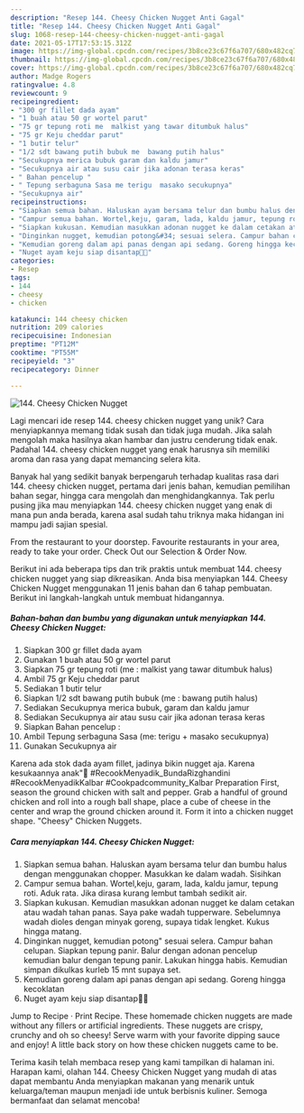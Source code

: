 ```yaml
---
description: "Resep 144. Cheesy Chicken Nugget Anti Gagal"
title: "Resep 144. Cheesy Chicken Nugget Anti Gagal"
slug: 1068-resep-144-cheesy-chicken-nugget-anti-gagal
date: 2021-05-17T17:53:15.312Z
image: https://img-global.cpcdn.com/recipes/3b8ce23c67f6a707/680x482cq70/144-cheesy-chicken-nugget-foto-resep-utama.jpg
thumbnail: https://img-global.cpcdn.com/recipes/3b8ce23c67f6a707/680x482cq70/144-cheesy-chicken-nugget-foto-resep-utama.jpg
cover: https://img-global.cpcdn.com/recipes/3b8ce23c67f6a707/680x482cq70/144-cheesy-chicken-nugget-foto-resep-utama.jpg
author: Madge Rogers
ratingvalue: 4.8
reviewcount: 9
recipeingredient:
- "300 gr fillet dada ayam"
- "1 buah atau 50 gr wortel parut"
- "75 gr tepung roti me  malkist yang tawar ditumbuk halus"
- "75 gr Keju cheddar parut"
- "1 butir telur"
- "1/2 sdt bawang putih bubuk me  bawang putih halus"
- "Secukupnya merica bubuk garam dan kaldu jamur"
- "Secukupnya air atau susu cair jika adonan terasa keras"
- " Bahan pencelup "
- " Tepung serbaguna Sasa me terigu  masako secukupnya"
- "Secukupnya air"
recipeinstructions:
- "Siapkan semua bahan. Haluskan ayam bersama telur dan bumbu halus dengan menggunakan chopper. Masukkan ke dalam wadah. Sisihkan"
- "Campur semua bahan. Wortel,keju, garam, lada, kaldu jamur, tepung roti. Aduk rata. Jika dirasa kurang lembut tambah sedikit air."
- "Siapkan kukusan. Kemudian masukkan adonan nugget ke dalam cetakan atau wadah tahan panas. Saya pake wadah tupperware. Sebelumnya wadah dioles dengan minyak goreng, supaya tidak lengket. Kukus hingga matang."
- "Dinginkan nugget, kemudian potong&#34; sesuai selera. Campur bahan celupan. Siapkan tepung panir. Balur dengan adonan pencelup kemudian balur dengan tepung panir. Lakukan hingga habis. Kemudian simpan dikulkas kurleb 15 mnt supaya set."
- "Kemudian goreng dalam api panas dengan api sedang. Goreng hingga kecoklatan"
- "Nuget ayam keju siap disantap🥰😍"
categories:
- Resep
tags:
- 144
- cheesy
- chicken

katakunci: 144 cheesy chicken 
nutrition: 209 calories
recipecuisine: Indonesian
preptime: "PT12M"
cooktime: "PT55M"
recipeyield: "3"
recipecategory: Dinner

---
```



![144. Cheesy Chicken Nugget](https://img-global.cpcdn.com/recipes/3b8ce23c67f6a707/680x482cq70/144-cheesy-chicken-nugget-foto-resep-utama.jpg)

Lagi mencari ide resep 144. cheesy chicken nugget yang unik? Cara menyiapkannya memang tidak susah dan tidak juga mudah. Jika salah mengolah maka hasilnya akan hambar dan justru cenderung tidak enak. Padahal 144. cheesy chicken nugget yang enak harusnya sih memiliki aroma dan rasa yang dapat memancing selera kita.

Banyak hal yang sedikit banyak berpengaruh terhadap kualitas rasa dari 144. cheesy chicken nugget, pertama dari jenis bahan, kemudian pemilihan bahan segar, hingga cara mengolah dan menghidangkannya. Tak perlu pusing jika mau menyiapkan 144. cheesy chicken nugget yang enak di mana pun anda berada, karena asal sudah tahu triknya maka hidangan ini mampu jadi sajian spesial.

From the restaurant to your doorstep. Favourite restaurants in your area, ready to take your order. Check Out our Selection &amp; Order Now.


Berikut ini ada beberapa tips dan trik praktis untuk membuat 144. cheesy chicken nugget yang siap dikreasikan. Anda bisa menyiapkan 144. Cheesy Chicken Nugget menggunakan 11 jenis bahan dan 6 tahap pembuatan. Berikut ini langkah-langkah untuk membuat hidangannya.

<!--inarticleads1-->

##### Bahan-bahan dan bumbu yang digunakan untuk menyiapkan 144. Cheesy Chicken Nugget:

1. Siapkan 300 gr fillet dada ayam
1. Gunakan 1 buah atau 50 gr wortel parut
1. Siapkan 75 gr tepung roti (me : malkist yang tawar ditumbuk halus)
1. Ambil 75 gr Keju cheddar parut
1. Sediakan 1 butir telur
1. Siapkan 1/2 sdt bawang putih bubuk (me : bawang putih halus)
1. Sediakan Secukupnya merica bubuk, garam dan kaldu jamur
1. Sediakan Secukupnya air atau susu cair jika adonan terasa keras
1. Siapkan  Bahan pencelup :
1. Ambil  Tepung serbaguna Sasa (me: terigu + masako secukupnya)
1. Gunakan Secukupnya air


Karena ada stok dada ayam fillet, jadinya bikin nugget aja. Karena kesukaannya anak&#34;🥰 #RecookMenyadik_BundaRizghandini #RecookMenyadikKalbar #Cookpadcommunity_Kalbar Preparation First, season the ground chicken with salt and pepper. Grab a handful of ground chicken and roll into a rough ball shape, place a cube of cheese in the center and wrap the ground chicken around it. Form it into a chicken nugget shape. &#34;Cheesy&#34; Chicken Nuggets. 

<!--inarticleads2-->

##### Cara menyiapkan 144. Cheesy Chicken Nugget:

1. Siapkan semua bahan. Haluskan ayam bersama telur dan bumbu halus dengan menggunakan chopper. Masukkan ke dalam wadah. Sisihkan
1. Campur semua bahan. Wortel,keju, garam, lada, kaldu jamur, tepung roti. Aduk rata. Jika dirasa kurang lembut tambah sedikit air.
1. Siapkan kukusan. Kemudian masukkan adonan nugget ke dalam cetakan atau wadah tahan panas. Saya pake wadah tupperware. Sebelumnya wadah dioles dengan minyak goreng, supaya tidak lengket. Kukus hingga matang.
1. Dinginkan nugget, kemudian potong&#34; sesuai selera. Campur bahan celupan. Siapkan tepung panir. Balur dengan adonan pencelup kemudian balur dengan tepung panir. Lakukan hingga habis. Kemudian simpan dikulkas kurleb 15 mnt supaya set.
1. Kemudian goreng dalam api panas dengan api sedang. Goreng hingga kecoklatan
1. Nuget ayam keju siap disantap🥰😍


Jump to Recipe · Print Recipe. These homemade chicken nuggets are made without any fillers or artificial ingredients. These nuggets are crispy, crunchy and oh so cheesy! Serve warm with your favorite dipping sauce and enjoy! A little back story on how these chicken nuggets came to be. 

Terima kasih telah membaca resep yang kami tampilkan di halaman ini. Harapan kami, olahan 144. Cheesy Chicken Nugget yang mudah di atas dapat membantu Anda menyiapkan makanan yang menarik untuk keluarga/teman maupun menjadi ide untuk berbisnis kuliner. Semoga bermanfaat dan selamat mencoba!
